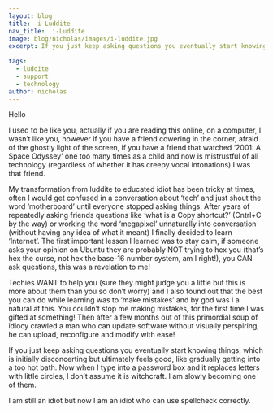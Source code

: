 ```yaml
---
layout: blog
title:  i-Luddite
nav_title:  i-Luddite
image: blog/nicholas/images/i-luddite.jpg
excerpt: If you just keep asking questions you eventually start knowing things, which is initially disconcerting but ultimately feels good, like gradually getting into a too hot bath. Now when I type into a password box and it replaces letters with little circles, I don’t assume it is witchcraft. I am slowly becoming one of them.
  
tags:
  - luddite
  - support
  - technology
author: nicholas
---
```


Hello

I used to be like you, actually if you are reading this online, on a computer, I wasn’t like you, however if you have a friend cowering in the corner, afraid of the ghostly light of the screen, if you have a friend that watched ‘2001: A Space Odyssey’ one too many times as a child and now is mistrustful of all technology (regardless of whether it has creepy vocal intonations) I was that friend.

My transformation from luddite to educated idiot has been tricky at times, often I would get confused in a conversation about ‘tech’ and just shout the word ‘motherboard’ until everyone stopped asking things.
After years of repeatedly asking friends questions like ‘what is a Copy shortcut?’ (Cntrl+C by the way) or working the word ‘megapixel’ unnaturally into conversation (without having any idea of what it meant) I finally decided to learn ‘Internet’. 
The first important lesson I learned was to stay calm, if someone asks your opinion on Ubuntu they are probably NOT trying to hex you (that’s hex the curse, not hex the base-16 number system, am I right!), you CAN ask questions, this was a revelation to me!

Techies WANT to help you (sure they might judge you a little but this is more about them than you so don’t worry) and I also found out that the best you can do while learning was to ‘make mistakes’ and by god was I a natural at this. You couldn’t stop me making mistakes, for the first time I was gifted at something!
Then after a few months out of this primordial soup of idiocy crawled a man who can update software without visually perspiring, he can upload, reconfigure and modify with ease!

If you just keep asking questions you eventually start knowing things, which is initially disconcerting but ultimately feels good, like gradually getting into a too hot bath. Now when I type into a password box and it replaces letters with little circles, I don’t assume it is witchcraft. I am slowly becoming one of them.

I am still an idiot but now I am an idiot who can use spellcheck correctly.